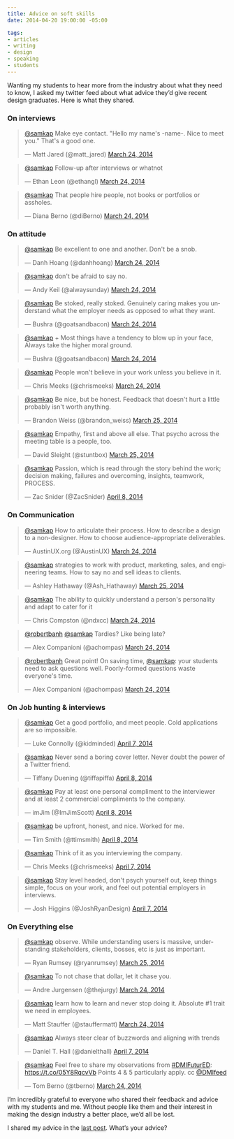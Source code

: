```yaml
---
title: Advice on soft skills
date: 2014-04-20 19:00:00 -05:00

tags:
- articles
- writing
- design
- speaking
- students
---
```


Wanting my students to hear more from the industry about what they need to know, I asked my twitter feed about what advice they’d give recent design graduates. Here is what they shared.

### On interviews
<blockquote class="twitter-tweet" data-conversation="none" lang="en"><p><a href="https://twitter.com/samkap">@samkap</a> Make eye contact. &quot;Hello my name&#39;s -name-. Nice to meet you.&quot; &#10;&#10;That&#39;s a good one.</p>&mdash; Matt Jared (@matt_jared) <a href="https://twitter.com/matt_jared/statuses/448201953030316032">March 24, 2014</a></blockquote> <blockquote class="twitter-tweet" data-conversation="none" lang="en"><p><a href="https://twitter.com/samkap">@samkap</a> Follow-up after interviews or whatnot</p>&mdash; Ethan Leon (@ethangl) <a href="https://twitter.com/ethangl/statuses/448203011731374080">March 24, 2014</a></blockquote> <blockquote class="twitter-tweet" data-conversation="none" lang="en"><p><a href="https://twitter.com/samkap">@samkap</a> That people hire people, not books or portfolios or assholes.</p>&mdash; Diana Berno (@diBerno) <a href="https://twitter.com/diBerno/statuses/448205513549836288">March 24, 2014</a></blockquote>


### On attitude
<blockquote class="twitter-tweet" data-conversation="none" lang="en"><p><a href="https://twitter.com/samkap">@samkap</a> Be excellent to one and another. Don&#39;t be a snob.</p>&mdash; Danh Hoang (@danhhoang) <a href="https://twitter.com/danhhoang/statuses/448204310065582080">March 24, 2014</a></blockquote><blockquote class="twitter-tweet" data-conversation="none" lang="en"><p><a href="https://twitter.com/samkap">@samkap</a> don&#39;t be afraid to say no.</p>&mdash; Andy Keil (@alwaysunday) <a href="https://twitter.com/alwaysunday/statuses/448203053418565632">March 24, 2014</a></blockquote><blockquote class="twitter-tweet" data-conversation="none" lang="en"><p><a href="https://twitter.com/samkap">@samkap</a> Be stoked, really stoked. Genuinely caring makes you understand what the employer needs as opposed to what they want.</p>&mdash; Bushra (@goatsandbacon) <a href="https://twitter.com/goatsandbacon/statuses/448203778156531712">March 24, 2014</a></blockquote><blockquote class="twitter-tweet" data-conversation="none" lang="en"><p><a href="https://twitter.com/samkap">@samkap</a> + Most things have a tendency to blow up in your face, Always take the higher moral ground.</p>&mdash; Bushra (@goatsandbacon) <a href="https://twitter.com/goatsandbacon/statuses/448204030955642880">March 24, 2014</a></blockquote><blockquote class="twitter-tweet" data-conversation="none" lang="en"><p><a href="https://twitter.com/samkap">@samkap</a> People won&#39;t believe in your work unless you believe in it.</p>&mdash; Chris Meeks (@chrismeeks) <a href="https://twitter.com/chrismeeks/statuses/448213970319470592">March 24, 2014</a></blockquote><blockquote class="twitter-tweet" data-conversation="none" lang="en"><p><a href="https://twitter.com/samkap">@samkap</a> Be nice, but be honest. Feedback that doesn&#39;t hurt a little probably isn&#39;t worth anything.</p>&mdash; Brandon Weiss (@brandon_weiss) <a href="https://twitter.com/brandon_weiss/statuses/448314759310348288">March 25, 2014</a></blockquote><blockquote class="twitter-tweet" data-conversation="none" lang="en"><p><a href="https://twitter.com/samkap">@samkap</a> Empathy, first and above all else. That psycho across the meeting table is a people, too.</p>&mdash; David Sleight (@stuntbox) <a href="https://twitter.com/stuntbox/statuses/448283354606370816">March 25, 2014</a></blockquote><blockquote class="twitter-tweet" data-conversation="none" lang="en"><p><a href="https://twitter.com/samkap">@samkap</a> Passion, which is read through the story behind the work; decision making, failures and overcoming, insights, teamwork, PROCESS.</p>&mdash; Zac Snider (@ZacSnider) <a href="https://twitter.com/ZacSnider/statuses/453362290684092416">April 8, 2014</a></blockquote>


### On Communication
<blockquote class="twitter-tweet" data-conversation="none" lang="en"><p><a href="https://twitter.com/samkap">@samkap</a> How to articulate their process. How to describe a design to a non-designer. How to choose audience-appropriate deliverables.</p>&mdash; AustinUX.org (@AustinUX) <a href="https://twitter.com/AustinUX/statuses/448226557073424384">March 24, 2014</a></blockquote><blockquote class="twitter-tweet" data-conversation="none" lang="en"><p><a href="https://twitter.com/samkap">@samkap</a> strategies to work with product, marketing, sales, and engineering teams. How to say no and sell ideas to clients.</p>&mdash; Ashley Hathaway (@Ash_Hathaway) <a href="https://twitter.com/Ash_Hathaway/statuses/448290321391026177">March 25, 2014</a></blockquote><blockquote class="twitter-tweet" data-conversation="none" lang="en"><p><a href="https://twitter.com/samkap">@samkap</a> The ability to quickly understand a person&#39;s personality and adapt to cater for it</p>&mdash; Chris Compston (@ndxcc) <a href="https://twitter.com/ndxcc/statuses/448228207532457984">March 24, 2014</a></blockquote>

<blockquote class="twitter-tweet" lang="en"><p><a href="https://twitter.com/robertbanh">@robertbanh</a> <a href="https://twitter.com/samkap">@samkap</a> Tardies? Like being late?</p>&mdash; Alex Companioni (@achompas) <a href="https://twitter.com/achompas/statuses/448210116580761600">March 24, 2014</a></blockquote>
<script async src="//platform.twitter.com/widgets.js" charset="utf-8"></script><blockquote class="twitter-tweet" lang="en"><p><a href="https://twitter.com/robertbanh">@robertbanh</a> Great point! On saving time, <a href="https://twitter.com/samkap">@samkap</a>: your students need to ask questions well. Poorly-formed questions waste everyone&#39;s time.</p>&mdash; Alex Companioni (@achompas) <a href="https://twitter.com/achompas/statuses/448217077888061440">March 24, 2014</a></blockquote>

### On Job hunting & interviews
<blockquote class="twitter-tweet" data-conversation="none" lang="en"><p><a href="https://twitter.com/samkap">@samkap</a> Get a good portfolio, and meet people. Cold applications are so impossible.</p>&mdash; Luke Connolly (@kidminded) <a href="https://twitter.com/kidminded/statuses/453259135573049344">April 7, 2014</a></blockquote><blockquote class="twitter-tweet" data-conversation="none" lang="en"><p><a href="https://twitter.com/samkap">@samkap</a> Never send a boring cover letter. Never doubt the power of a Twitter friend.</p>&mdash; Tiffany Duening (@tiffapiffa) <a href="https://twitter.com/tiffapiffa/statuses/453396731418263553">April 8, 2014</a></blockquote><blockquote class="twitter-tweet" data-conversation="none" lang="en"><p><a href="https://twitter.com/samkap">@samkap</a> Pay at least one personal compliment to the interviewer and at least 2 commercial compliments to the company.</p>&mdash; imJim (@ImJimScott) <a href="https://twitter.com/ImJimScott/statuses/453401886998409216">April 8, 2014</a></blockquote><blockquote class="twitter-tweet" data-conversation="none" lang="en"><p><a href="https://twitter.com/samkap">@samkap</a> be upfront, honest, and nice. Worked for me.</p>&mdash; Tim Smith (@ttimsmith) <a href="https://twitter.com/ttimsmith/statuses/453396468595191808">April 8, 2014</a></blockquote><blockquote class="twitter-tweet" data-conversation="none" lang="en"><p><a href="https://twitter.com/samkap">@samkap</a> Think of it as you interviewing the company.</p>&mdash; Chris Meeks (@chrismeeks) <a href="https://twitter.com/chrismeeks/statuses/453258951274934272">April 7, 2014</a></blockquote><blockquote class="twitter-tweet" data-conversation="none" lang="en"><p><a href="https://twitter.com/samkap">@samkap</a> Stay level headed, don&#39;t psych yourself out, keep things simple, focus on your work, and feel out potential employers in interviews.</p>&mdash; Josh Higgins (@JoshRyanDesign) <a href="https://twitter.com/JoshRyanDesign/statuses/453243073230045184">April 7, 2014</a></blockquote>


### On Everything else
<blockquote class="twitter-tweet" data-conversation="none" lang="en"><p><a href="https://twitter.com/samkap">@samkap</a> observe. While understanding users is massive, understanding stakeholders, clients, bosses, etc is just as important.</p>&mdash; Ryan Rumsey (@ryanrumsey) <a href="https://twitter.com/ryanrumsey/statuses/448345250025975808">March 25, 2014</a></blockquote><blockquote class="twitter-tweet" data-conversation="none" lang="en"><p><a href="https://twitter.com/samkap">@samkap</a> To not chase that dollar, let it chase you.</p>&mdash; Andre Jurgensen (@thejurgy) <a href="https://twitter.com/thejurgy/statuses/448205060116209664">March 24, 2014</a></blockquote><blockquote class="twitter-tweet" data-conversation="none" lang="en"><p><a href="https://twitter.com/samkap">@samkap</a> learn how to learn and never stop doing it. Absolute #1 trait we need in employees.</p>&mdash; Matt Stauffer (@stauffermatt) <a href="https://twitter.com/stauffermatt/statuses/448233007405867008">March 24, 2014</a></blockquote><blockquote class="twitter-tweet" data-conversation="none" lang="en"><p><a href="https://twitter.com/samkap">@samkap</a> Always steer clear of buzzwords and aligning with trends</p>&mdash; Daniel T. Hall (@danielthall) <a href="https://twitter.com/danielthall/statuses/453265497304215553">April 7, 2014</a></blockquote><blockquote class="twitter-tweet" data-conversation="none" lang="en"><p><a href="https://twitter.com/samkap">@samkap</a> Feel free to share my observations from <a href="https://twitter.com/search?q=%23DMIFuturED&amp;src=hash">#DMIFuturED</a>: <a href="https://t.co/05Y8RqcvVb">https://t.co/05Y8RqcvVb</a> Points 4 &amp; 5 particularly apply. cc <a href="https://twitter.com/DMIfeed">@DMIfeed</a></p>&mdash; Tom Berno (@tberno) <a href="https://twitter.com/tberno/statuses/448208012751028225">March 24, 2014</a></blockquote>


I’m incredibly grateful to everyone who shared their feedback and advice with my students and me. Without people like them and their interest in making the design industry a better place, we’d all be lost.

I shared my advice in the [last post](https://samkapila.com/thoughts/the-hard-truth-about-soft-skills). What’s your advice?

<script src="//platform.twitter.com/widgets.js" charset="utf-8"></script>



